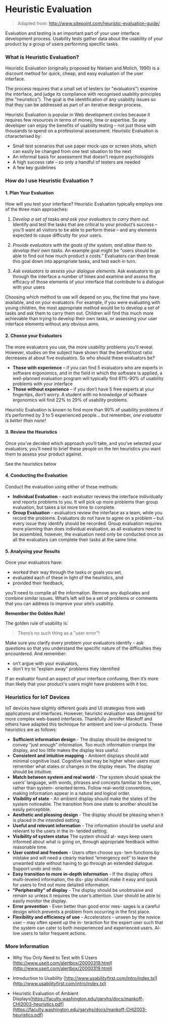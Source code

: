 # Heuristic Evaluation

> Adapted from: http://www.sitepoint.com/heuristic-evaluation-guide/

Evaluation and testing is an important part of your user interface development process. Usability tests gather data about the usability of your product by a group of users performing specific tasks.

### What is Heuristic Evaluation?

Heuristic Evaluation (originally proposed by Nielsen and Molich, 1990) is a discount method for quick, cheap, and easy evaluation of the user interface.

The process requires that a small set of testers (or "evaluators") examine the interface, and judge its compliance with recognised usability principles (the "heuristics"). The goal is the identification of any usability issues so that they can be addressed as part of an iterative design process.

Heuristic Evaluation is popular in Web development circles because it requires few resources in terms of money, time or expertise. So any developer can enjoy the benefits of usability testing – not just those with thousands to spend on a professional assessment. Heuristic Evaluation is characterised by:

* Small test scenarios that use paper mock-ups or screen shots, which can easily be changed from one test situation to the next
* An informal basis for assessment that doesn’t require psychologists
* A high success rate – so only a handful of testers are needed
* A few key guidelines

### How do I use Heuristic Evaluation ?

#### 1. Plan Your Evaluation

How will you test your interface? Heuristic Evaluation typically employs one of the three main approaches:

1. _Develop a set of tasks and ask your evaluators to carry them out._ Identify and test the tasks that are critical to your product’s success – you’ll want all visitors to be able to perform these – and any elements expected to cause difficulty for your users.

2. _Provide evaluators with the goals of the system, and allow them to develop their own tasks._ An example goal might be “users should be able to find out how much product x costs.” Evaluators can then break this goal down into appropriate tasks, and test each in turn.

3. _Ask evaluators to assess your dialogue elements._ Ask evaluators to go through the interface a number of times and examine and assess the efficacy of those elements of your interface that contribute to a dialogue with your users

Choosing which method to use will depend on you, the time that you have available, and on your evaluators. For example, if you were evaluating with young children, the most appropriate method would be to develop a set of tasks and ask them to carry them out. Children will find this much more achievable than trying to develop their own tasks, or assessing your user interface elements without any obvious aims.

#### 2. Choose your Evaluators

The more evaluators you use, the more usability problems you’ll reveal. However, studies on the subject have shown that the benefit/cost ratio decreases at about five evaluators. So who should these evaluators be?

* __Those with experience__ – if you can find 5 evaluators who are experts in software ergonomics, and in the field in which the software is applied, a well-planned evaluation program will typically find 81%-90% of usability problems with your interface
* __Those without experience__ – if you don’t have 5 free experts at your fingertips, don’t worry. A student with no knowledge of software ergonomics will find 22% to 29% of usability problems.

Heuristic Evaluation is known to find more than 90% of usability problems if it’s performed by 3 to 5 experienced people… but remember, _one evaluator is better than none!_

#### 3. Review the Heuristics

Once you’ve decided which approach you’ll take, and you’ve selected your evaluators, you’ll need to brief these people on the ten heuristics you want them to assess your product against.

See the heuristics below


#### 4. Conducting the Evaluation

Conduct the evaluation using either of these methods:

* __Individual Evaluation__ – each evaluator reviews the interface individually and reports problems to you. It will pick up more problems than group evaluation, but takes a lot more time to complete.
* __Group Evaluation__ – evaluators review the interface as a team, while you record the problems. Evaluators do not have to agree on a problem – but every issue they identify should be recorded. Group evaluation requires more planning than does individual evaluation, as all evaluators need to be assembled, however, the evaluation need only be conducted once as all the evaluators can complete their tasks at the same time.


#### 5. Analysing your Results

Once your evaluators have:

* worked their way through the tasks or goals you set,
* evaluated each of these in light of the heuristics, and
* provided their feedback,

you’ll need to compile all the information. Remove any duplicates and combine similar issues. What’s left will be a set of problems or comments that you can address to improve your site’s usability.

**Remember the Golden Rule!**

The golden rule of usability is:

> There’s no such thing as a "user error"!

Make sure you clarify every problem your evaluators identify – ask questions so that you understand the specific nature of the difficulties they encountered. And remember:

* on’t argue with your evaluators,
* don’t try to "explain away" problems they identified

If an evaluator found an aspect of your interface confusing, then it’s more than likely that your product's users might have problems with it too.

### Heuristics for IoT Devices 

IoT devices have slightly different goals and UI strategies from web applications and interfaces. However, heuristic evaluation was designed for more complex web-based interfaces. Thankfully Jennifer Mankoff and others have adapted this technique for ambient and low-ui products.  These heuristics are as follows:

* __Sufficient information design__ -  The display should be designed to convey “just enough” information. Too much information cramps the display, and too little makes the display less useful.
* __Consistent and intuitive mapping__ -  Ambient displays should add minimal cognitive load. Cognitive load may be higher when users must remember what states or changes in the display mean. The display should be intuitive.
* __Match between system and real world__ - The system should speak the users’ language, with words, phrases and concepts familiar to the user, rather than system- oriented terms. Follow real-world conventions, making information appear in a natural and logical order.
* __Visibility of state__ - An ambient display should make the states of the system noticeable. The transition from one state to another should be easily perceptible.
* __Aesthetic and pleasing design__ - The display should be pleasing when it is placed in the intended setting.
* __Useful and relevant information__ - The information should be useful and relevant to the users in the in- tended setting.
* __Visibility of system status__ The system should al- ways keep users informed about what is going on, through appropriate feedback within reasonable time.
* __User control and freedom__ - Users often choose sys- tem functions by mistake and will need a clearly marked “emergency exit” to leave the unwanted state without having to go through an extended dialogue. Support undo and redo.
* __Easy transition to more in-depth information__ - If the display offers multi-leveled information, the dis- play should make it easy and quick for users to find out more detailed information.
* __"Peripherality" of display__ - The display should be unobtrusive and remain so unless it requires the user’s attention. User should be able to easily monitor the display.
* __Error prevention__ - Even better than good error mes- sages is a careful design which prevents a problem from occurring in the first place.
* __Flexibility and efficiency of use__ - Accelerators – unseen by the novice user – may often speed up the in- teraction for the expert user such that the system can cater to both inexperienced and experienced users. Al- low users to tailor frequent actions.


### More Information

- Why You Only Need to Test with 5 Users
[http://www.useit.com/alertbox/20000319.html](http://www.useit.com/alertbox/20000319.html)

- Introduction to Usability [http://www.usabilityfirst.com/intro/index.txl](http://www.usabilityfirst.com/intro/index.txl)

- Heuristic Evaluation of Ambient Displays[https://faculty.washington.edu/garyhs/docs/mankoff-CHI2003-heuristics.pdf](https://faculty.washington.edu/garyhs/docs/mankoff-CHI2003-heuristics.pdf)